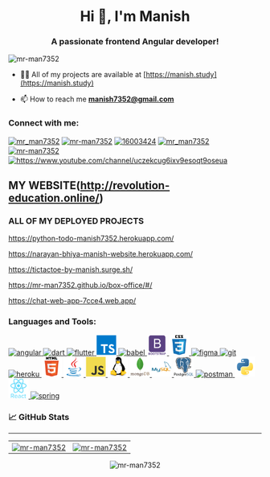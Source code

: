 <h1 align="center">Hi 👋, I'm Manish</h1>
<h3 align="center">A passionate frontend Angular developer!</h3>

<p align="left"> <img src="https://komarev.com/ghpvc/?username=mr-man7352&label=Profile%20views&color=0e75b6&style=flat" alt="mr-man7352" /> </p>

- 👨‍💻 All of my projects are available at [https://manish.study](https://manish.study)

- 📫 How to reach me **manish7352@gmail.com**

<h3 align="left">Connect with me:</h3>
<p align="left">
  
<a href="https://twitter.com/mr_man7352" target="blank"><img align="center" src="https://raw.githubusercontent.com/rahuldkjain/github-profile-readme-generator/master/src/images/icons/Social/twitter.svg" alt="mr_man7352" height="30" width="40" /></a>
<a href="https://linkedin.com/in/mr-man7352" target="blank"><img align="center" src="https://raw.githubusercontent.com/rahuldkjain/github-profile-readme-generator/master/src/images/icons/Social/linked-in-alt.svg" alt="mr-man7352" height="30" width="40" /></a>
<a href="https://stackoverflow.com/users/16003424" target="blank"><img align="center" src="https://raw.githubusercontent.com/rahuldkjain/github-profile-readme-generator/master/src/images/icons/Social/stack-overflow.svg" alt="16003424" height="30" width="40" /></a>
<a href="https://fb.com/man7352" target="blank"><img align="center" src="https://raw.githubusercontent.com/rahuldkjain/github-profile-readme-generator/master/src/images/icons/Social/facebook.svg" alt="mr_man7352" height="30" width="40" /></a>
<a href="https://instagram.com/mr_man7352" target="blank"><img align="center" src="https://raw.githubusercontent.com/rahuldkjain/github-profile-readme-generator/master/src/images/icons/Social/instagram.svg" alt="mr-man7352" height="30" width="40" /></a>
<a href="https://www.youtube.com/channel/UCzEKCug6iXv9EsOQT9oSeUA" target="blank"><img align="center" src="https://raw.githubusercontent.com/rahuldkjain/github-profile-readme-generator/master/src/images/icons/Social/youtube.svg" alt="https://www.youtube.com/channel/uczekcug6ixv9esoqt9oseua" height="30" width="40" /></a>
</p>

## MY WEBSITE(http://revolution-education.online/)
### ALL OF MY DEPLOYED PROJECTS

https://python-todo-manish7352.herokuapp.com/


https://narayan-bhiya-manish-website.herokuapp.com/


https://tictactoe-by-manish.surge.sh/


https://mr-man7352.github.io/box-office/#/


https://chat-web-app-7cce4.web.app/
<h3 align="left">Languages and Tools:</h3>
<p align="left"> <a href="https://angular.io" target="_blank"> <img src="https://angular.io/assets/images/logos/angular/angular.svg" alt="angular" width="40" height="40"/> </a> 
  <a href="https://dart.dev" target="_blank" rel="noreferrer"> <img src="https://www.vectorlogo.zone/logos/dartlang/dartlang-icon.svg" alt="dart" width="40" height="40"/> </a>
  <a href="https://flutter.dev" target="_blank" rel="noreferrer"> <img src="https://www.vectorlogo.zone/logos/flutterio/flutterio-icon.svg" alt="flutter" width="40" height="40"/> </a> 
  <a href="https://www.typescriptlang.org/" target="_blank"> <img src="https://raw.githubusercontent.com/devicons/devicon/master/icons/typescript/typescript-original.svg" alt="typescript" width="40" height="40"/> </a>
  <a href="https://babeljs.io/" target="_blank"> <img src="https://www.vectorlogo.zone/logos/babeljs/babeljs-icon.svg" alt="babel" width="40" height="40"/> </a> <a href="https://getbootstrap.com" target="_blank"> <img src="https://raw.githubusercontent.com/devicons/devicon/master/icons/bootstrap/bootstrap-plain-wordmark.svg" alt="bootstrap" width="40" height="40"/> </a> <a href="https://www.w3schools.com/css/" target="_blank"> <img src="https://raw.githubusercontent.com/devicons/devicon/master/icons/css3/css3-original-wordmark.svg" alt="css3" width="40" height="40"/> </a> <a href="https://www.figma.com/" target="_blank"> <img src="https://www.vectorlogo.zone/logos/figma/figma-icon.svg" alt="figma" width="40" height="40"/> </a> <a href="https://git-scm.com/" target="_blank"> <img src="https://www.vectorlogo.zone/logos/git-scm/git-scm-icon.svg" alt="git" width="40" height="40"/> </a> <a href="https://heroku.com" target="_blank"> <img src="https://www.vectorlogo.zone/logos/heroku/heroku-icon.svg" alt="heroku" width="40" height="40"/> </a> <a href="https://www.w3.org/html/" target="_blank"> <img src="https://raw.githubusercontent.com/devicons/devicon/master/icons/html5/html5-original-wordmark.svg" alt="html5" width="40" height="40"/> </a> <a href="https://www.java.com" target="_blank"> <img src="https://raw.githubusercontent.com/devicons/devicon/master/icons/java/java-original.svg" alt="java" width="40" height="40"/> </a> <a href="https://developer.mozilla.org/en-US/docs/Web/JavaScript" target="_blank"> <img src="https://raw.githubusercontent.com/devicons/devicon/master/icons/javascript/javascript-original.svg" alt="javascript" width="40" height="40"/> </a> <a href="https://www.linux.org/" target="_blank"> <img src="https://raw.githubusercontent.com/devicons/devicon/master/icons/linux/linux-original.svg" alt="linux" width="40" height="40"/> </a> <a href="https://www.mongodb.com/" target="_blank"> <img src="https://raw.githubusercontent.com/devicons/devicon/master/icons/mongodb/mongodb-original-wordmark.svg" alt="mongodb" width="40" height="40"/> </a> <a href="https://www.mysql.com/" target="_blank"> <img src="https://raw.githubusercontent.com/devicons/devicon/master/icons/mysql/mysql-original-wordmark.svg" alt="mysql" width="40" height="40"/> </a> <a href="https://www.postgresql.org" target="_blank"> <img src="https://raw.githubusercontent.com/devicons/devicon/master/icons/postgresql/postgresql-original-wordmark.svg" alt="postgresql" width="40" height="40"/> </a> <a href="https://postman.com" target="_blank"> <img src="https://www.vectorlogo.zone/logos/getpostman/getpostman-icon.svg" alt="postman" width="40" height="40"/> </a> <a href="https://www.python.org" target="_blank"> <img src="https://raw.githubusercontent.com/devicons/devicon/master/icons/python/python-original.svg" alt="python" width="40" height="40"/> </a> <a href="https://reactjs.org/" target="_blank"> <img src="https://raw.githubusercontent.com/devicons/devicon/master/icons/react/react-original-wordmark.svg" alt="react" width="40" height="40"/> </a> <a href="https://spring.io/" target="_blank"> <img src="https://www.vectorlogo.zone/logos/springio/springio-icon.svg" alt="spring" width="40" height="40"/> </a>  </p>



<!--
<div>
  <p align="right""><img align="left" src="https://github-readme-stats.vercel.app/api/top-langs?username=mr-man7352&show_icons=true&locale=en&layout=compact" alt="mr-man7352" />
  </p>

<p align="center"><img align="center" src="https://github-readme-streak-stats.herokuapp.com/?user=mr-man7352&" alt="mr-man7352" /></p>

                                                                                                                               
<p align="left">&nbsp;<img align="center" src="https://github-readme-stats.vercel.app/api?username=mr-man7352&show_icons=true&locale=en" alt="mr-man7352" /></p>

</div>
-->




### &#x1f4c8; GitHub Stats
<hr>
<table>
  <tr>
<td><a href="https://github.com/mr-man7352/">
  <img align="center" src="https://github-readme-stats.vercel.app/api?username=mr-man7352&show_icons=true&locale=en" alt="mr-man7352"  height="180rem" />
  </a></td>
    
<td> 
  <a href="https://github.com/mr-man7352/">
  <img align="center" src="https://github-readme-stats.vercel.app/api/top-langs?username=mr-man7352&show_icons=true&locale=en&layout=compact" alt="mr-man7352" height="180rem"/>
  </a></td>
    
  </tr>
  </table>
    
    
    
<p align="center" >
  <img  src="https://github-readme-streak-stats.herokuapp.com/?user=mr-man7352&" alt="mr-man7352" height="180rem"  />
</p>



 





<!--
**Mr-man7352/Mr-man7352** is a ✨ _special_ ✨ repository because its `README.md` (this file) appears on your GitHub profile.

Here are some ideas to get you started:

- 🔭 I’m currently working on ...
- 🌱 I’m currently learning ...
- 👯 I’m looking to collaborate on ...
- 🤔 I’m looking for help with ...
- 💬 Ask me about ...
- 📫 How to reach me: ...
- 😄 Pronouns: ...
- ⚡ Fun fact: ...
-->







